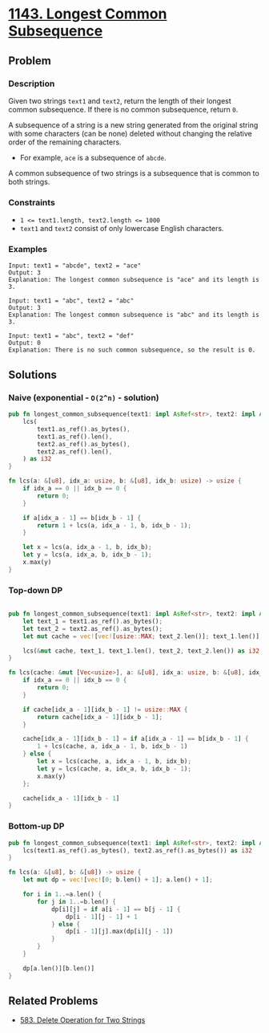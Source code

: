 # [1143. Longest Common Subsequence](https://leetcode.com/problems/longest-common-subsequence/)

## Problem

### Description

Given two strings `text1` and `text2`, return the length of their longest common
subsequence. If there is no common subsequence, return `0`.

A subsequence of a string is a new string generated from the original string
with some characters (can be none) deleted without changing the relative order
of the remaining characters.

* For example, `ace` is a subsequence of `abcde`.

A common subsequence of two strings is a subsequence that is common to both
strings.

### Constraints

* `1 <= text1.length, text2.length <= 1000`
* `text1` and `text2` consist of only lowercase English characters.

### Examples

```text
Input: text1 = "abcde", text2 = "ace" 
Output: 3  
Explanation: The longest common subsequence is "ace" and its length is 3.
```

```text
Input: text1 = "abc", text2 = "abc"
Output: 3
Explanation: The longest common subsequence is "abc" and its length is 3.
```

```text
Input: text1 = "abc", text2 = "def"
Output: 0
Explanation: There is no such common subsequence, so the result is 0.
```

## Solutions

### Naive (exponential - `O(2^n)` - solution)

```rust
pub fn longest_common_subsequence(text1: impl AsRef<str>, text2: impl AsRef<str>) -> i32 {
    lcs(
        text1.as_ref().as_bytes(),
        text1.as_ref().len(),
        text2.as_ref().as_bytes(),
        text2.as_ref().len(),
    ) as i32
}

fn lcs(a: &[u8], idx_a: usize, b: &[u8], idx_b: usize) -> usize {
    if idx_a == 0 || idx_b == 0 {
        return 0;
    }

    if a[idx_a - 1] == b[idx_b - 1] {
        return 1 + lcs(a, idx_a - 1, b, idx_b - 1);
    }

    let x = lcs(a, idx_a - 1, b, idx_b);
    let y = lcs(a, idx_a, b, idx_b - 1);
    x.max(y)
}
```

### Top-down DP

```rust

pub fn longest_common_subsequence(text1: impl AsRef<str>, text2: impl AsRef<str>) -> i32 {
    let text_1 = text1.as_ref().as_bytes();
    let text_2 = text2.as_ref().as_bytes();
    let mut cache = vec![vec![usize::MAX; text_2.len()]; text_1.len()];

    lcs(&mut cache, text_1, text_1.len(), text_2, text_2.len()) as i32
}

fn lcs(cache: &mut [Vec<usize>], a: &[u8], idx_a: usize, b: &[u8], idx_b: usize) -> usize {
    if idx_a == 0 || idx_b == 0 {
        return 0;
    }

    if cache[idx_a - 1][idx_b - 1] != usize::MAX {
        return cache[idx_a - 1][idx_b - 1];
    }

    cache[idx_a - 1][idx_b - 1] = if a[idx_a - 1] == b[idx_b - 1] {
        1 + lcs(cache, a, idx_a - 1, b, idx_b - 1)
    } else {
        let x = lcs(cache, a, idx_a - 1, b, idx_b);
        let y = lcs(cache, a, idx_a, b, idx_b - 1);
        x.max(y)
    };

    cache[idx_a - 1][idx_b - 1]
}
```

### Bottom-up DP

```rust
pub fn longest_common_subsequence(text1: impl AsRef<str>, text2: impl AsRef<str>) -> i32 {
    lcs(text1.as_ref().as_bytes(), text2.as_ref().as_bytes()) as i32
}

fn lcs(a: &[u8], b: &[u8]) -> usize {
    let mut dp = vec![vec![0; b.len() + 1]; a.len() + 1];

    for i in 1..=a.len() {
        for j in 1..=b.len() {
            dp[i][j] = if a[i - 1] == b[j - 1] {
                dp[i - 1][j - 1] + 1
            } else {
                dp[i - 1][j].max(dp[i][j - 1])
            }
        }
    }

    dp[a.len()][b.len()]
}
```

## Related Problems

* [583. Delete Operation for Two Strings](/leetcode/500%20-%20599/583%20-%20Delete%20Operation%20for%20Two%20Strings.md)
